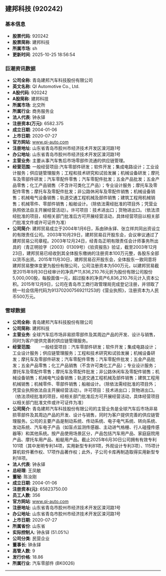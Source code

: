 ## 建邦科技 (920242)

### 基本信息

- **股票代码**: 920242
- **股票简称**: 建邦科技
- **所属市场**: sh
- **更新时间**: 2025-10-25 18:56:54

### 巨潮资讯数据

- **公司全称**: 青岛建邦汽车科技股份有限公司
- **英文名称**: QI Automotive Co., Ltd.
- **A股代码**: 920242
- **A股简称**: 建邦科技
- **所属市场**: 北交所
- **所属行业**: 商务服务业
- **法人代表**: 钟永铎
- **注册资本(万元)**: 6582.375
- **成立日期**: 2004-01-06
- **上市日期**: 2020-07-27
- **官方网站**: www.qi-auto.com
- **注册地址**: 山东省青岛市胶州市经济技术开发区滦河路1号
- **办公地址**: 山东省青岛市胶州市经济技术开发区滦河路1号
- **主营业务**: 主要从事汽车售后市场零部件流通的供应链管理。
- **经营范围**: 一般经营项目:汽车零部件研发；软件开发；集成电路设计；工业设计服务；供应链管理服务；工程和技术研究和试验发展；机械设备研发；摩托车及零部件研发；汽车零配件零售；汽车零配件批发；五金产品批发；五金产品零售；化工产品销售（不含许可类化工产品）；专业设计服务；摩托车及零配件零售；摩托车及零配件批发；非公路休闲车及零配件销售；机械设备销售；机械电气设备销售；轨道交通工程机械及部件销售；建筑工程用机械销售；机械零件、零部件销售；船舶设计。（除依法需经批准的项目外；凭营业执照依法自主开展经营活动）。许可项目：技术进出口；货物进出口。（依法须经批准的项目，经相关部门批准后方可开展经营活动，具体经营项目以相关部门批准文件或许可证件为准）
- **公司简介**: 建邦贸易成立于2004年1月6日，系由钟永铎、张立祥共同出资设立的有限责任公司。2003年10月29日，建邦贸易召开股东会，会议审议通过了建邦贸易公司章程。2003年12月24日，经青岛正明有限责任会计师事务所出具的（青正明验字（2003）01309号）《验资报告》验证，截至2003年12月23日，建邦贸易已经收到其全体股东缴纳的注册资本100万元整，各股东全部以货币出资。2015年11月30日，建邦贸易召开股东会，全体股东一致同意将建邦贸易整体变更为股份有限公司，公司注册资本为500万元，以建邦贸易截至2015年9月30日经审计的净资产11,836,210.76元折为股份有限公司股份5,000,000股，每股面值一元，超过股本的净资产6,836,210.76元计入资本公积。2015年12月9日，公司在青岛市工商行政管理局完成登记注册，并领取了统一社会信用代码为913702007569211253的《营业执照》，注册资本为人民币500万元。

### 雪球数据

- **公司全称**: 青岛建邦汽车科技股份有限公司
- **公司简称**: 建邦科技
- **主营业务**: 全球汽车后市场非易损零部件及其周边产品的开发、设计与销售，同时为客户提供完善的供应链管理服务。
- **经营范围**: 　　一般经营项目：汽车零部件研发；软件开发；集成电路设计；工业设计服务；供应链管理服务；工程和技术研究和试验发展；机械设备研发；摩托车及零部件研发；汽车零配件零售；汽车零配件批发；五金产品批发；五金产品零售；化工产品销售（不含许可类化工产品）；专业设计服务；摩托车及零配件零售；摩托车及零配件批发；非公路休闲车及零配件销售；机械设备销售；机械电气设备销售；轨道交通工程机械及部件销售；建筑工程用机械销售；机械零件、零部件销售；船舶设计。（除依法需经批准的项目外；凭营业执照依法自主开展经营活动）。许可项目：技术进出口；货物进出口。（依法须经批准的项目，经相关部门批准后方可开展经营活动，具体经营项目以相关部门批准文件或许可证件为准）
- **公司简介**: 青岛建邦汽车科技股份有限公司的主营业务是全球汽车后市场非易损零部件及其周边产品的开发、设计与销售，同时为客户提供完善的供应链管理服务。公司的主要产品是制动系统、传动系统、电子电气系统、转向系统、发动系统、汽车电子产品（如盲点监测传感器、主动进气格栅、行人碰撞传感器等）和其他系统。按产品使用场景区分，产品包括汽车用产品、家庭庭院用产品、摩托车用产品、船艇用产品。截止2025年6月30日公司拥有有效专利101项（其中发明专利14项，实用新型专利81项，外观设计专利3项）、115项计算机软件著作权、17项作品著作权；此外，子公司卡库再制造取得实用新型专利18项。
- **法人代表**: 钟永铎
- **总经理**: 王凤敏
- **董秘**: 陈汝刚
- **成立日期**: 2004-01-06
- **注册资本(元)**: 65823750.00
- **员工人数**: 356
- **官方网站**: www.qi-auto.com
- **注册地址**: 山东省青岛市胶州市经济技术开发区滦河路1号
- **办公地址**: 山东省青岛市胶州市经济技术开发区滦河路1号
- **上市日期**: 2020-07-27
- **所属省份**: 山东省
- **实际控制人**: 钟永铎 (51.05%)
- **公司分类**: 民营企业
- **董事长**: 钟永铎
- **高管人数**: 9
- **发行价格**: 18.86
- **所属行业**: 汽车零部件 (BK0026)

---
